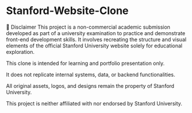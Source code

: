 # Stanford-Website-Clone

📌 Disclaimer
This project is a non-commercial academic submission developed as part of a university examination to practice and demonstrate front-end development skills. It involves recreating the structure and visual elements of the official Stanford University website solely for educational exploration.

This clone is intended for learning and portfolio presentation only.

It does not replicate internal systems, data, or backend functionalities.

All original assets, logos, and designs remain the property of Stanford University.

This project is neither affiliated with nor endorsed by Stanford University.

